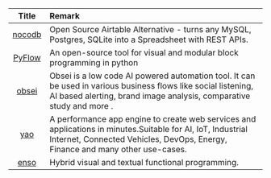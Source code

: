 | Title| Remark |
| :----: | :---- |
|[nocodb](https://github.com/NocoDB/NocoDB)|Open Source Airtable Alternative - turns any MySQL, Postgres, SQLite into a Spreadsheet with REST APIs.|
|[PyFlow](https://github.com/Bycelium/PyFlow)|An open-source tool for visual and modular block programming in python|
|[obsei](https://github.com/obsei/obsei)|Obsei is a low code AI powered automation tool. It can be used in various business flows like social listening, AI based alerting, brand image analysis, comparative study and more .|
|[yao](https://github.com/obsei/obsei)|A performance app engine to create web services and applications in minutes.Suitable for AI, IoT, Industrial Internet, Connected Vehicles, DevOps, Energy, Finance and many other use-cases.|
|[enso](https://github.com/enso-org/enso)|Hybrid visual and textual functional programming.|
